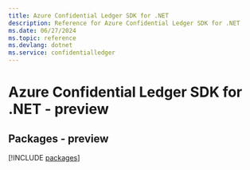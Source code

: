 ```yaml
---
title: Azure Confidential Ledger SDK for .NET
description: Reference for Azure Confidential Ledger SDK for .NET
ms.date: 06/27/2024
ms.topic: reference
ms.devlang: dotnet
ms.service: confidentialledger
---
```

# Azure Confidential Ledger SDK for .NET - preview
## Packages - preview
[!INCLUDE [packages](confidential-ledger-index.md)]